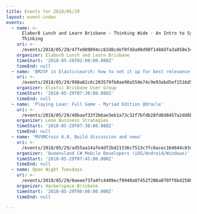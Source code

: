 ```yaml
---
title: Events for 2018/05/29
layout: event-index
events:
  - name: >-
      Elabor8 Lunch and Learn Brisbane - Thinking Wide - An Intro to Systems
      Thinking
    uri: >-
      /events/2018/05/29/47fe989894cc82d8cdef0fdda98d98f148ddfa3a858e3454379d29dd6ff18f0e
    organizer: Elabor8 Lunch and Learn Brisbane
    timeStart: '2018-05-29T02:00:00.000Z'
    timeEnd: null
  - name: 'BM25F in Elasticsearch: how to set it up for best relevance'
    uri: >-
      /events/2018/05/29/998a82c6c203579fb0ae90a559e74c9e93abd5ef1516d5ed436d73f07faa1eb3
    organizer: Elastic Brisbane User Group
    timeStart: '2018-05-29T07:30:00.000Z'
    timeEnd: null
  - name: 'Playing Lean: Full Game - Myriad Edition @Oracle'
    uri: >-
      /events/2018/05/29/48baaf33f2b6ae3eb1a73c32f7bfdb28fd0d8457a2dd6b96eeeca564f2167d6c
    organizer: Lean Business Strategies
    timeStart: '2018-05-29T07:30:00.000Z'
    timeEnd: null
  - name: 'MVVMCross 6.0, Build discussion and news'
    uri: >-
      /events/2018/05/29/ad55aa14afe4df2bd21536cf513c7fc6acec164644c83c98e29402ee554a8896
    organizer: 'Queensland C# Mobile Developers (iOS/Android/Windows)'
    timeStart: '2018-05-29T07:45:00.000Z'
    timeEnd: null
  - name: Open Night Tuesdays
    uri: >-
      /events/2018/05/29/0aeee737a4fc4409ecf9940a07452f206a070ff6bd2500f457f58a8e8b3378e5
    organizer: Hackerspace Brisbane
    timeStart: '2018-05-29T08:00:00.000Z'
    timeEnd: null

---
```

